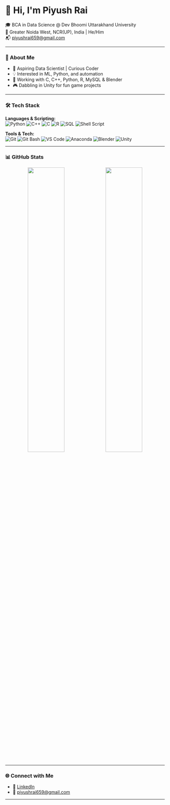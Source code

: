   # 👋 Hi, I'm Piyush Rai

🎓 BCA in Data Science @ Dev Bhoomi Uttarakhand University  
📍 Greater Noida West, NCR(UP), India | He/Him  
📬 piyushrai659@gmail.com  

---

### 🧠 About Me

- 🚀 Aspiring Data Scientist | Curious Coder  
- 💡 Interested in ML, Python, and automation  
- 🔧 Working with C, C++, Python, R, MySQL & Blender  
- 🎮 Dabbling in Unity for fun game projects

---

### 🛠️ Tech Stack

**Languages & Scripting:**  
![Python](https://img.shields.io/badge/Python-3776AB?style=flat&logo=python&logoColor=white)
![C++](https://img.shields.io/badge/C++-00599C?style=flat&logo=cplusplus&logoColor=white)
![C](https://img.shields.io/badge/C-00599C?style=flat&logo=c&logoColor=white)
![R](https://img.shields.io/badge/R-276DC3?style=flat&logo=r&logoColor=white)
![SQL](https://img.shields.io/badge/SQL-336791?style=flat&logo=mysql&logoColor=white)
![Shell Script](https://img.shields.io/badge/Shell-121011?style=flat&logo=gnu-bash&logoColor=white)

**Tools & Tech:**  
![Git](https://img.shields.io/badge/Git-F05032?style=flat&logo=git&logoColor=white)
![Git Bash](https://img.shields.io/badge/Git%20Bash-%23F05032?style=flat&logo=git&logoColor=white)
![VS Code](https://img.shields.io/badge/VS%20Code-007ACC?style=flat&logo=visualstudiocode&logoColor=white)
![Anaconda](https://img.shields.io/badge/Anaconda-42B029?style=flat&logo=anaconda&logoColor=white)
![Blender](https://img.shields.io/badge/Blender-F5792A?style=flat&logo=blender&logoColor=white)
![Unity](https://img.shields.io/badge/Unity-000000?style=flat&logo=unity&logoColor=white)

---

### 📊 GitHub Stats

<p align="center">
  <img src="https://github-readme-stats.vercel.app/api?username=piyushrai956&show_icons=true&theme=github_dark" width="48%" />
  <img src="https://github-readme-streak-stats.herokuapp.com/?user=piyushrai956&theme=github-dark-blue" width="48%" />
</p>

---

### 🌐 Connect with Me

- 🔗 [LinkedIn](https://www.linkedin.com/in/piyush-rai-b750ba329/)  
- 📧 piyushrai659@gmail.com  

---
